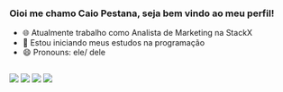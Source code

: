 ### Oioi me chamo Caio Pestana, seja bem vindo ao meu perfil!

- 🌐 Atualmente trabalho como Analista de Marketing na StackX
- 🌱 Estou iniciando meus estudos na programação
- 😄 Pronouns: ele/ dele

##

<div>
  <a href="https://www.linkedin.com/in/caio-pestana/" target="_blank"><img src="https://img.shields.io/badge/-LinkedIn-%230077B5?style=for-the-badge&logo=linkedin&logoColor=white" target="_blank"></a>
  <a href = "mailto:caiobpestana@gmail.com"><img src="https://img.shields.io/badge/-Gmail-%23333?style=for-the-badge&logo=gmail&logoColor=white" target="_blank"></a>
  <a href="https://www.behance.net/caio-pestana" target="_blank"><img src="https://img.shields.io/badge/Behance-0054F7?style=for-the-badge&logo=behance&logoColor=white" target="_blank"></a> 
  <a href="https://open.spotify.com/user/gidz2532skpz4nia1n9c15sea?si=5e47870a66ff4cdd" target="_blank"><img src="https://img.shields.io/badge/Spotify-1ED760?&style=for-the-badge&logo=spotify&logoColor=white"></a>
</div>
